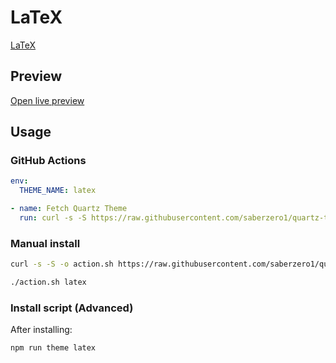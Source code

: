# LaTeX

[LaTeX](https://phooey.foo)

## Preview

[Open live preview](https://quartz-themes.github.io/latex/)

## Usage

### GitHub Actions

```yaml
env:
  THEME_NAME: latex
```

```yaml
- name: Fetch Quartz Theme
  run: curl -s -S https://raw.githubusercontent.com/saberzero1/quartz-themes/master/action.sh | bash -s -- $THEME_NAME
```

### Manual install

```bash
curl -s -S -o action.sh https://raw.githubusercontent.com/saberzero1/quartz-themes/master/action.sh

./action.sh latex
```

### Install script (Advanced)

After installing:

```bash
npm run theme latex
```
